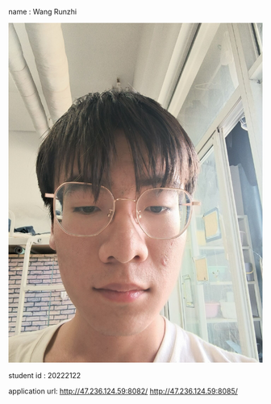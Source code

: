 name   :  Wang Runzhi



![a](html/a.jpg)



student id   :  20222122



application url:  http://47.236.124.59:8082/
http://47.236.124.59:8085/









